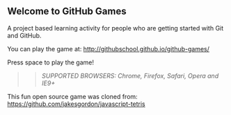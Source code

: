 ## Welcome to GitHub Games

A project based learning activity for people who are getting started with Git and GitHub.

You can play the game at: http://githubschool.github.io/github-games/

Press space to play the game!

>> _*SUPPORTED BROWSERS*: Chrome, Firefox, Safari, Opera and IE9+_

This fun open source game was cloned from: https://github.com/jakesgordon/javascript-tetris
